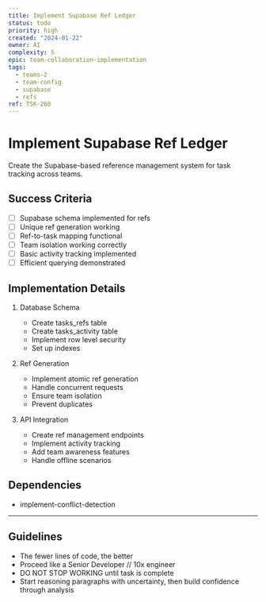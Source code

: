 ```yaml
---
title: Implement Supabase Ref Ledger
status: todo
priority: high
created: "2024-01-22"
owner: AI
complexity: S
epic: team-collaboration-implementation
tags:
  - teams-2
  - team-config
  - supabase
  - refs
ref: TSK-260
---
```


# Implement Supabase Ref Ledger

Create the Supabase-based reference management system for task tracking across teams.

## Success Criteria

- [ ] Supabase schema implemented for refs
- [ ] Unique ref generation working
- [ ] Ref-to-task mapping functional
- [ ] Team isolation working correctly
- [ ] Basic activity tracking implemented
- [ ] Efficient querying demonstrated

## Implementation Details

1. Database Schema

   - Create tasks_refs table
   - Create tasks_activity table
   - Implement row level security
   - Set up indexes

2. Ref Generation

   - Implement atomic ref generation
   - Handle concurrent requests
   - Ensure team isolation
   - Prevent duplicates

3. API Integration
   - Create ref management endpoints
   - Implement activity tracking
   - Add team awareness features
   - Handle offline scenarios

## Dependencies

- implement-conflict-detection

---

## Guidelines

- The fewer lines of code, the better
- Proceed like a Senior Developer // 10x engineer
- DO NOT STOP WORKING until task is complete
- Start reasoning paragraphs with uncertainty, then build confidence through analysis
